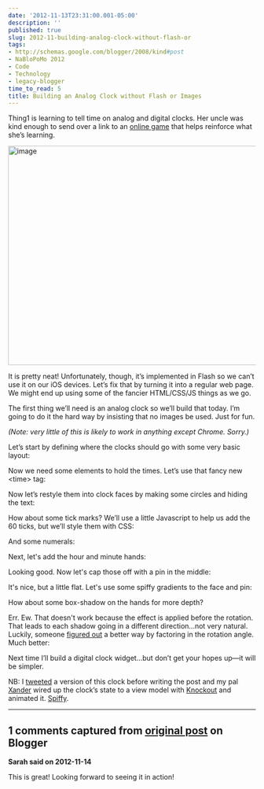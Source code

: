 ```yaml
---
date: '2012-11-13T23:31:00.001-05:00'
description: ''
published: true
slug: 2012-11-building-analog-clock-without-flash-or
tags:
- http://schemas.google.com/blogger/2008/kind#post
- NaBloPoMo 2012
- Code
- Technology
- legacy-blogger
time_to_read: 5
title: Building an Analog Clock without Flash or Images
---
```


<p>Thing1 is learning to tell time on analog and digital clocks. Her uncle was kind enough to send over a link to an <a href="http://www.oswego.org/ocsd-web/games/StopTheClock/sthec1.html">online game</a> that helps reinforce what she’s learning. </p>
<p><img alt="image" height="446" src="http://lh3.ggpht.com/-3Tx_2Z1E09A/UKMelgA1dTI/AAAAAAAAFQo/fYLY4MaepEY/image2.png" style="float: none; margin: 3px auto; display: block;" title="image" width="647" /></p>
<p>It is pretty neat! Unfortunately, though, it’s implemented in Flash so we can’t use it on our iOS devices. Let’s fix that by turning it into a regular web page. We might end up using some of the fancier HTML/CSS/JS things as we go.</p>
<p>The first thing we’ll need is an analog clock so we’ll build that today. I’m going to do it the hard way by insisting that no images be used. Just for fun.</p>
<p><em>(Note: very little of this is likely to work in anything except Chrome. Sorry.)</em></p>
<p>Let’s start by defining where the clocks should go with some very basic layout:</p>
<p></p>
<p>Now we need some elements to hold the times. Let’s use that fancy new &lt;time&gt; tag:</p>
<p></p>
<p>Now let’s restyle them into clock faces by making some circles and hiding the text:</p>
<p></p>
<p>How about some tick marks? We’ll use a little Javascript to help us add the 60 ticks, but we’ll style them with CSS:</p>
<p></p>
<p>And some numerals:</p>
<p></p>
<p>Next, let's add the hour and minute hands:</p>
<p></p>
<p>Looking good. Now let's cap those off with a pin in the middle:</p>
<p></p>
<p>It's nice, but a little flat. Let's use some spiffy gradients to the face and pin:</p>
<p></p>
<p>How about some box-shadow on the hands for more depth?</p>
<p></p>
<p>Err. Ew. That doesn't work because the effect is applied before the rotation. That leads to each shadow going in a different direction...not very natural. Luckily, someone <a href="http://stackoverflow.com/a/8833172/29">figured out</a> a better way by factoring in the rotation angle. Much better:</p>
<p></p>
<p>Next time I’ll build a digital clock widget…but don’t get your hopes up—it will be simpler.</p>
<p>NB: I <a href="https://twitter.com/mharen/status/268426088076697600">tweeted</a> a version of this clock before writing the post and my pal <a href="http://xdumaine.com/">Xander</a> wired up the clock’s state to a view model with <a href="http://knockoutjs.com/">Knockout</a> and animated it. <a href="http://jsfiddle.net/frCyn/4/">Spiffy</a>.</p>

---

## 1 comments captured from [original post](https://blog.wassupy.com/2012/11/building-analog-clock-without-flash-or.html) on Blogger

**Sarah said on 2012-11-14**

This is great!  Looking forward to seeing it in action!

